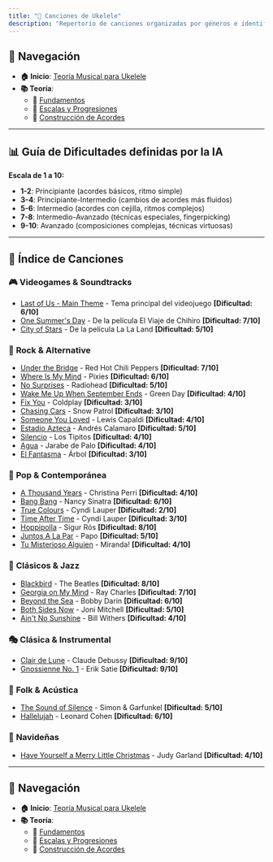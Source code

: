 ```yaml
---
title: "🎵 Canciones de Ukelele"
description: "Repertorio de canciones organizadas por géneros e identificadas por dificultad"
---
```


## 🔗 Navegación

- **🏠 Inicio**: [Teoría Musical para Ukelele](../README.md)
- **📚 Teoría**:
    - 🎯 [Fundamentos](../teoria/fundamentos.md)
    - 🎼 [Escalas y Progresiones](../teoria/escalas.md)
    - 🎸 [Construcción de Acordes](../teoria/acordes.md)

---

## 📊 **Guía de Dificultades definidas por la IA**

**Escala de 1 a 10:**
- **1-2**: Principiante (acordes básicos, ritmo simple)
- **3-4**: Principiante-Intermedio (cambios de acordes más fluidos)
- **5-6**: Intermedio (acordes con cejilla, ritmos complejos)
- **7-8**: Intermedio-Avanzado (técnicas especiales, fingerpicking)
- **9-10**: Avanzado (composiciones complejas, técnicas virtuosas)

---

## 🎵 **Índice de Canciones**

### 🎮 **Videogames & Soundtracks**
- [Last of Us - Main Theme](./Last_of_Us_TAB.pdf) - Tema principal del videojuego **[Dificultad: 6/10]**
- [One Summer's Day](./One_Summer's_Day_TAB.pdf) - De la película El Viaje de Chihiro **[Dificultad: 7/10]**
- [City of Stars](./City_of_Stars.pdf) - De la película La La Land **[Dificultad: 5/10]**

### 🎸 **Rock & Alternative**
- [Under the Bridge](./Under_the_Bridge_TAB.pdf) - Red Hot Chili Peppers **[Dificultad: 7/10]**
- [Where Is My Mind](./Where_Is_My_Mind_TAB.pdf) - Pixies **[Dificultad: 6/10]**
- [No Surprises](./No_Surprises_TAB.pdf) - Radiohead **[Dificultad: 5/10]**
- [Wake Me Up When September Ends](./Wake_Me_Up_When_September_Ends_TAB.pdf) - Green Day **[Dificultad: 4/10]**
- [Fix You](./Fix_You_TAB.pdf) - Coldplay **[Dificultad: 3/10]**
- [Chasing Cars](./Chasing_Cars_TAB.pdf) - Snow Patrol **[Dificultad: 3/10]**
- [Someone You Loved](./Someone_You_Loved_TAB.pdf) - Lewis Capaldi **[Dificultad: 4/10]**
- [Estadio Azteca](./ESTADIO_AZTECA_Andres_Calamaro_Acordes.pdf) - Andrés Calamaro **[Dificultad: 5/10]**
- [Silencio](./Silencio_Tab_por_Los_Tipitos-Ukulele_Tabs.pdf) - Los Tipitos **[Dificultad: 4/10]**
- [Agua](./Agua_Tab_por_Jarabe_De_Palo_Ukulele_Tabs.pdf) - Jarabe de Palo **[Dificultad: 4/10]**
- [El Fantasma](./Arbol-El_Fantasma.pdf) - Árbol **[Dificultad: 3/10]**

### 🎵 **Pop & Contemporánea**
- [A Thousand Years](./A_Thousand_Years_TAB.pdf) - Christina Perri **[Dificultad: 4/10]**
- [Bang Bang](./Bang_Bang_TAB.pdf) - Nancy Sinatra **[Dificultad: 6/10]**
- [True Colours](./True_Colours_TAB.pdf) - Cyndi Lauper **[Dificultad: 2/10]**
- [Time After Time](./Time_After_Time_TAB.pdf) - Cyndi Lauper **[Dificultad: 3/10]**
- [Hoppipolla](./Hoppipolla_TAB.pdf) - Sigur Rós **[Dificultad: 8/10]**
- [Juntos A La Par](./Juntos_A_La_Par_Papo_TAB.pdf) - Papo **[Dificultad: 5/10]**
- [Tu Misterioso Alguien](./Tu_Misterioso_Alguien_TAB.pdf) - Miranda! **[Dificultad: 4/10]**

### 🎼 **Clásicos & Jazz**
- [Blackbird](./Blackbird_TAB.pdf) - The Beatles **[Dificultad: 8/10]**
- [Georgia on My Mind](./Georgia_on_My_Mind_TAB.pdf) - Ray Charles **[Dificultad: 7/10]**
- [Beyond the Sea](./Beyond_the_Sea_TAB.pdf) - Bobby Darin **[Dificultad: 6/10]**
- [Both Sides Now](./Both_Sides_Now_TAB.pdf) - Joni Mitchell **[Dificultad: 5/10]**
- [Ain't No Sunshine](./Aint_no_Sunshine_TAB.pdf) - Bill Withers **[Dificultad: 4/10]**

### 🎭 **Clásica & Instrumental**
- [Clair de Lune](./Clair_de_Lune_TAB.pdf) - Claude Debussy **[Dificultad: 9/10]**
- [Gnossienne No. 1](./Gnossienne_No._1_TAB.pdf) - Erik Satie **[Dificultad: 9/10]**

### 🎤 **Folk & Acústica**
- [The Sound of Silence](./The_Sound_of_Silence_TAB.pdf) - Simon & Garfunkel **[Dificultad: 5/10]**
- [Hallelujah](./Hallelujah_TAB.pdf) - Leonard Cohen **[Dificultad: 6/10]**

### 🎄 **Navideñas**
- [Have Yourself a Merry Little Christmas](./Have_Yourself_a_Merry_Little_Christmas_TAB.pdf) - Judy Garland **[Dificultad: 4/10]**


---

## 🔗 Navegación

- **🏠 Inicio**: [Teoría Musical para Ukelele](../README.md)
- **📚 Teoría**:
    - 🎯 [Fundamentos](../teoria/fundamentos.md)
    - 🎼 [Escalas y Progresiones](../teoria/escalas.md)
    - 🎸 [Construcción de Acordes](../teoria/acordes.md)
